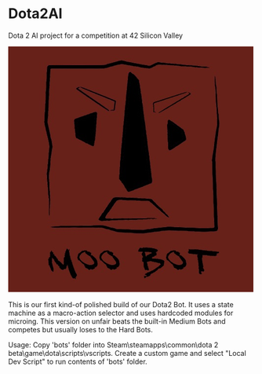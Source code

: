 # Dota2AI
Dota 2 AI project for a competition at 42 Silicon Valley

![MooBot Icon](/MooBot.jpg)

This is our first kind-of polished build of our Dota2 Bot.
It uses a state machine as a macro-action selector and uses hardcoded modules for microing.
This version on unfair beats the built-in Medium Bots and competes but usually loses to the Hard Bots.

Usage:
Copy 'bots' folder into Steam\steamapps\common\dota 2 beta\game\dota\scripts\vscripts. Create a custom game and select "Local Dev Script" to run contents of 'bots' folder.
